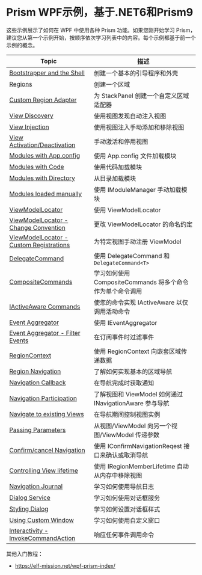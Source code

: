 # Prism WPF示例，基于.NET6和Prism9

这些示例展示了如何在 WPF 中使用各种 Prism 功能。如果您刚开始学习 Prism，建议您从第一个示例开始，按顺序依次学习列表中的内容。每个示例都基于前一个示例的概念。

Topic | 描述 
-----------|-------------
[Bootstrapper and the Shell][1] | 创建一个基本的引导程序和外壳 
[Regions][2] | 创建一个区域 
[Custom Region Adapter][3] | 为 StackPanel 创建一个自定义区域适配器 
[View Discovery][4] | 使用视图发现自动注入视图 
[View Injection][5] | 使用视图注入手动添加和移除视图 
[View Activation/Deactivation][6] | 手动激活和停用视图 
[Modules with App.config][7] | 使用 App.config 文件加载模块 
[Modules with Code][8] | 使用代码加载模块 
[Modules with Directory][9] | 从目录加载模块 
[Modules loaded manually][10] | 使用 IModuleManager 手动加载模块 
[ViewModelLocator][11] | 使用 ViewModelLocator 
[ViewModelLocator - Change Convention][12] | 更改 ViewModelLocator 的命名约定 
[ViewModelLocator - Custom Registrations][13] | 为特定视图手动注册 ViewModel 
[DelegateCommand][14] | 使用 DelegateCommand 和 `DelegateCommand<T>` 
[CompositeCommands][15] | 学习如何使用 CompositeCommands 将多个命令作为单个命令调用 
[IActiveAware Commands][16] | 使您的命令实现 IActiveAware 以仅调用活动命令 
[Event Aggregator][17] | 使用 IEventAggregator 
[Event Aggregator - Filter Events][18] | 在订阅事件时过滤事件 
[RegionContext][19] | 使用 RegionContext 向嵌套区域传递数据 
[Region Navigation][20] | 了解如何实现基本的区域导航 
[Navigation Callback][21] | 在导航完成时获取通知 
[Navigation Participation][22] | 了解视图和 ViewModel 如何通过 INavigationAware 参与导航 
[Navigate to existing Views][23] | 在导航期间控制视图实例 
[Passing Parameters][24] | 从视图/ViewModel 向另一个视图/ViewModel 传递参数 
[Confirm/cancel Navigation][25] | 使用 IConfirmNavigationReqest 接口来确认或取消导航 
[Controlling View lifetime][26] | 使用 IRegionMemberLifetime 自动从内存中移除视图 
[Navigation Journal][27] | 学习如何使用导航日志 
[Dialog Service][29] | 学习如何使用对话框服务
[Styling Dialog][30] | 学习如何设置对话框样式
[Using Custom Window][31] | 学习如何使用自定义窗口
[Interactivity - InvokeCommandAction][32] | 响应任何事件调用命令 

[1]: 01-BootstrapperShell/
[2]: 02-Regions/
[3]: 03-CustomRegions/
[4]: 04-ViewDiscovery/
[5]: 05-ViewInjection/
[6]: 06-ViewActivationDeactivation/
[7]: 07-Modules-AppConfig/
[8]: 07-Modules-Code/
[9]: 07-Modules-Directory/
[10]: 07-Modules-LoadManual/
[11]: 08-ViewModelLocator/
[12]: 09-ChangeConvention/
[13]: 10-CustomRegistrations/
[14]: 11-UsingDelegateCommands/
[15]: 12-UsingCompositeCommands/
[16]: 13-IActiveAwareCommands/
[17]: 14-UsingEventAggregator/
[18]: 15-FilteringEvents/
[19]: 16-RegionContext/
[20]: 17-BasicRegionNavigation/
[21]: 18-NavigationCallback/
[22]: 19-NavigationParticipation/
[23]: 20-NavigateToExistingViews/
[24]: 21-PassingParameters/
[25]: 22-ConfirmCancelNavigation/
[26]: 23-RegionMemberLifetime/
[27]: 24-NavigationJournal/
[29]: 26-UsingDialogService/
[30]: 27-StylingDialog/
[31]: 28-UsingCustomWindow/
[32]: 29-InvokeCommandAction/

其他入门教程：
- https://elf-mission.net/wpf-prism-index/
